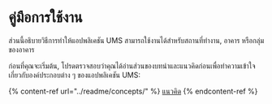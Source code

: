 # คู่มือการใช้งาน

ส่วนนี้อธิบายวิธีการทำให้แอปพลิเคชัน UMS สามารถใช้งานได้สำหรับสถานที่ทำงาน, อาคาร หรือกลุ่มของอาคาร

ก่อนที่คุณจะเริ่มต้น, โปรดตรวจสอบว่าคุณได้อ่านส่วนของบทนำและแนวคิดก่อนเพื่อทำความเข้าใจเกี่ยวกับองค์ประกอบต่าง ๆ ของแอปพลิเคชัน UMS:

{% content-ref url="../readme/concepts/" %}
[แนวคิด](../readme/concepts/)
{% endcontent-ref %}
